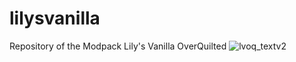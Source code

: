 # lilysvanilla
Repository of the Modpack Lily's Vanilla OverQuilted
![lvoq_textv2](https://github.com/lxly9/lilysvanilla/assets/102386118/a636bd84-db69-46cf-9baa-c07a35cf71c3)
